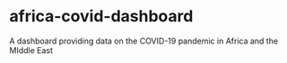 # africa-covid-dashboard
A dashboard providing data on the COVID-19 pandemic in Africa and the MIddle East 
